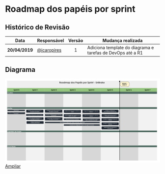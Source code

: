 # Roadmap dos papéis por sprint

## Histórico de Revisão

| Data | Responsável | Versão | Mudança realizada |
|:----:| ----------- |:------:| ----------------- |
| **20/04/2019** | [@icaropires](https://github.com/icaropires) | 1 | Adiciona template do diagrama e tarefas de DevOps até a R1 |

## Diagrama

![Diagrama Roadmap](images/diagrama-roadmap-papeis.png)
[Ampliar](images/diagrama-roadmap-papeis.png)
